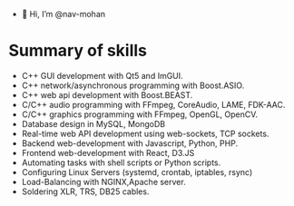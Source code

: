 - 👋 Hi, I’m @nav-mohan
# Summary of skills
* C++ GUI development with Qt5 and ImGUI.
* C++ network/asynchronous programming with Boost.ASIO.
* C++ web api development with Boost.BEAST.
* C/C++ audio programming with FFmpeg, CoreAudio, LAME, FDK-AAC.
* C/C++ graphics programming with FFmpeg, OpenGL, OpenCV.
* Database design in MySQL, MongoDB
* Real-time web API development using web-sockets, TCP sockets.
* Backend web-development with Javascript, Python, PHP.
* Frontend web-development with React, D3.JS
* Automating tasks with shell scripts or Python scripts.
* Configuring Linux Servers (systemd, crontab, iptables, rsync)
* Load-Balancing with NGINX,Apache server. 
* Soldering XLR, TRS, DB25 cables.


<!---
nav-mohan/nav-mohan is a ✨ special ✨ repository because its `README.md` (this file) appears on your GitHub profile.
You can click the Preview link to take a look at your changes.
--->
